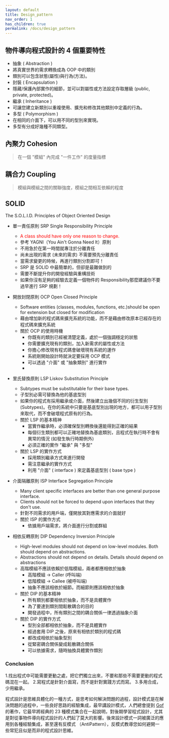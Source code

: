```yaml
---
layout: default
title: Design_pattern
nav_order: 1
has_children: true
permalink: /docs/design_pattern
---
```



## 物件導向程式設計的 4 個重要特性
- 抽象 ( Abstraction )
- 將真實世界的需求轉換成為 OOP 中的類別
- 類別可以包含狀態(屬性)與行為(方法)。
- 封裝 ( Encapsulation )
- 隱藏/保護內部實作的細節，並可以對屬性或方法設定存取層級 (public, private, protected)。
- 繼承 ( Inheritance )
- 可讓您建立新類別以重複使用、擴充和修改其他類別中定義的行為。
- 多型 ( Polymorphism )
- 在相同的介面下，可以用不同的型別來實現。
- 多型有分成好幾種不同類型。

## 內聚力 Cohesion
>在一個 "模組" 內完成 "一件工作" 的度量指標

## 耦合力 Coupling
>模組與模組之間的關聯強度，模組之間相互依賴的程度

## SOLID
The S.O.L.I.D. Principles of Object Oriented Design
- 單一責任原則 SRP Single Responsibility Principle
  - <font color='red'>A class should have only one reason to change.</font>
  - 參考 YAGNI（You Ain't Gonna Need It）原則
  - 不用急於在第一時間就專注於分離責任
  - 尚未出現的需求 (未來的需求) 不需要預先分離責任
  - 當需求變更的時候，再進行類別分割即可！
  - SRP 是 SOLID 中最簡單的，但卻是最難做到的
  - 需要不斷提升你的開發經驗與重構技術
  - 如果你沒有足夠的經驗去定義一個物件的 Responsibility那麼建議你不要過早進行 SRP 規劃！

- 開放封閉原則 OCP Open Closed Principle
  - Software entities (classes, modules, functions, etc.)should be open for extension but closed for modification
  - 藉由增加新的程式碼來擴充系統的功能，而不是藉由修改原本已經存在的程式碼來擴充系統
  - 關於 OCP 的使用時機
    - 你既有的類別已經被清楚定義，處於一個強調穩定的狀態
    - 你需要擴充現有的類別，加入新需求的屬性或方法
    - 你擔心修改現有程式碼會破壞現有系統的運作
    - 系統剛開始設計時就決定要採用 OCP 模式
    - 可以透過 "介面" 或 "抽象類別" 進行實作
    - 
- 里氏替換原則 LSP Liskov Substitution Principle
  - Subtypes must be substitutable for their base types.
  - 子型別必需可替換為他的基底型別
  - 如果你的程式有採用繼承或介面，然後建立出幾個不同的衍生型別 (Subtypes)。在你的系統中只要是基底型別出現的地方，都可以用子型別來取代，而不會破壞程式原有的行為。
  - 關於 LSP 的基本精神
    - 當實作繼承時，必須確保型別轉換後還能得到正確的結果
    - 每個衍生類別都可以正確地替換為基底類別，且程式在執行時不會有異常的情況 (如發生執行時期例外)
    - 必須正確的實作 "繼承" 與 "多型"
  - 關於 LSP 的實作方式
    - 採用類別繼承方式來進行開發
    - 需注意繼承的實作方式
    - 利用 "介面" ( interface ) 來定義基底型別 ( base type )
- 介面隔離原則 ISP Interface Segregation Principle
  - Many client specific interfaces are better than one general purpose interface.
  - Clients should not be forced to depend upon interfaces that they don't use.
  - 針對不同需求的用戶端，僅開放其對應需求的介面就好
  - 關於 ISP 的實作方式
    - 依據用戶端需求，將介面進行分割或群組

- 相依反轉原則 DIP Dependency Inversion Principle 
  - High-level modules should not depend on low-level modules. Both should depend on abstractions.
  - Abstractions should not depend on details. Details
should depend on abstractions
  - 高階模組不應該依賴於低階模組，兩者都應相依於抽象
    - 高階模組 -> Caller (呼叫端)
    - 低階模組 -> Callee (被呼叫端)
    - 抽象不應該相依於細節。而細節則應該相依於抽象
  - 關於 DIP 的基本精神
    - 所有類別都要相依於抽象，而不是具體實作
    - 為了要達到類別間鬆散耦合的目的
    - 開發過程中，所有類別之間的耦合關係一律透過抽象介面
  - 關於 DIP 的實作方式
    - 型別全部都相依於抽象，而不是具體實作
    - 經過套用 DIP 之後，原來有相依於類別的程式碼
    - 都改成相依於抽象型別
    - 從緊密耦合關係變成鬆散耦合關係
    - 可以依據需求，隨時抽換具體實作類別

### Conclusion
1.找出程式中可能需要更動之處，把它們獨立出來，不要和那些不需要更動的程式碼混在一起。
2.寫程式是針對介面寫，而不是針對實踐方式而寫。
3.多用合成，少用繼承。



程式設計是思維具體化的一種方式，是思考如何解決問題的過程，設計模式是在解決問題的過程中，一些良好思路的經驗集成，最早講設計模式，人們總會提到 [Gof](http://www.amazon.com/exec/obidos/tg/detail/-/0201633612/ref=ase_portlandpatternrA/002-6454224-1040813?v=glance&s=books)的著作，它最早將經典的 23 種模式集合在一起說明，對後期學習程式設計，尤其是對從事物件導向程式設計的人們起了莫大的影響。後來設計模式一詞被廣泛的應用到各種經驗集成，甚至還有反模式 （AntiPattern），反模式教導您如何避開一些常犯且似是而非的程式設計思維。

